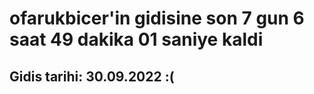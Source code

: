 # ofarukbicer'in gidisine son 7 gun 6 saat 49 dakika 01 saniye kaldi

## Gidis tarihi: 30.09.2022 :(